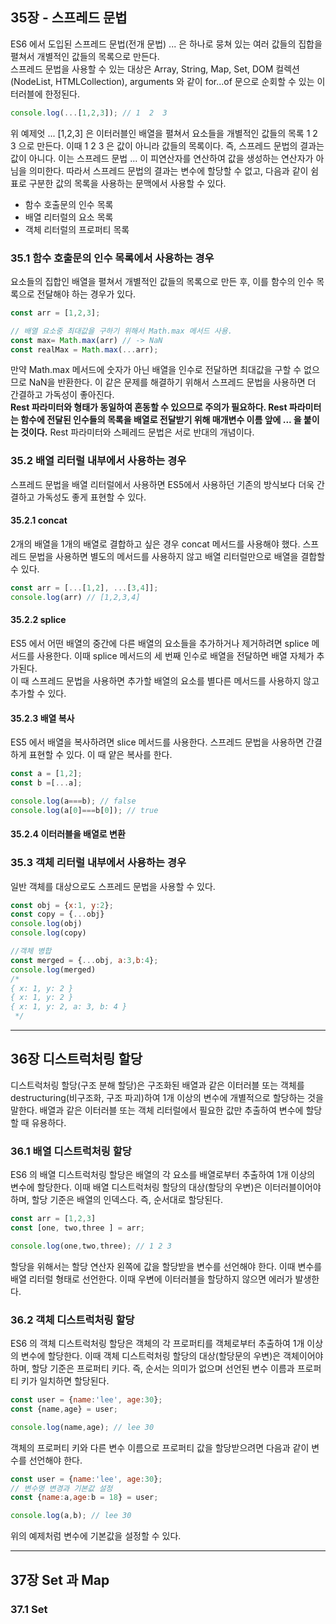 ## 35장 - 스프레드 문법
ES6 에서 도입된 스프레드 문법(전개 문법) ... 은 하나로 뭉쳐 있는 여러 값들의 집합을 펼쳐서 개별적인 값들의 목록으로 만든다.   
스프레드 문법을 사용할 수 있는 대상은 Array, String, Map, Set, DOM 컬렉션(NodeList, HTMLCollection), arguments 와 같이
for...of 문으로 순회할 수 있는 이터러블에 한정된다.

```javascript
console.log(...[1,2,3]); // 1  2  3
```
위 예제엇 ... [1,2,3] 은 이터러블인 배열을 펼쳐서 요소들을 개별적인 값들의 목록 1 2 3 으로 만든다. 이때 1 2 3 은 값이 아니라 값들의 목록이다.
즉, 스프레드 문법의 결과는 값이 아니다. 이는 스프레드 문법 ... 이 피연산자를 연산하여 값을 생성하는 연산자가 아님을 의미한다. 따라서 스프레드
문법의 결과는 변수에 할당할 수 없고, 다음과 같이 쉼표로 구분한 값의 목록을 사용하는 문맥에서 사용할 수 있다.
- 함수 호출문의 인수 목록
- 배열 리터럴의 요소 목록
- 객체 리터럴의 프로퍼티 목록

### 35.1 함수 호출문의 인수 목록에서 사용하는 경우
요소들의 집합인 배열을 펼쳐서 개별적인 값들의 목록으로 만든 후, 이를 함수의 인수 목록으로 전달해야 하는 경우가 있다.
```javascript
const arr = [1,2,3];

// 배열 요소중 최대값을 구하기 위해서 Math.max 메서드 사용.
const max= Math.max(arr) // -> NaN
const realMax = Math.max(...arr);
```
만약 Math.max 메서드에 숫자가 아닌 배열을 인수로 전달하면 최대값을 구할 수 없으므로 NaN을 반환한다. 이 같은 문제를 해결하기 위해서 스프레드
문법을 사용하면 더 간결하고 가독성이 좋아진다.  
**Rest 파라미터와 형태가 동일하여 혼동할 수 있으므로 주의가 필요하다. Rest 파라미터는 함수에 전달된 인수들의 목록을 배열로 전달받기 위해
매개변수 이름 앞에 ... 을 붙이는 것이다.** Rest 파라미터와 스페레드 문법은 서로 반대의 개념이다.

### 35.2 배열 리터럴 내부에서 사용하는 경우
스프레드 문법을 배열 리터럴에서 사용하면 ES5에서 사용하던 기존의 방식보다 더욱 간결하고 가독성도 좋게 표현할 수 있다.

#### 35.2.1 concat
2개의 배열을 1개의 배열로 결합하고 싶은 경우 concat 메서드를 사용해야 했다. 스프레드 문법을 사용하면 별도의 메서드를 사용하지 않고 배열
리터럴만으로 배열을 결합할 수 있다.
```javascript
const arr = [...[1,2], ...[3,4]];
console.log(arr) // [1,2,3,4]
```

#### 35.2.2 splice
ES5 에서 어떤 배열의 중간에 다른 배열의 요소들을 추가하거나 제거하려면 splice 메서드를 사용한다. 이때 splice 메서드의 세 번째 인수로 배열을
전달하면 배열 자체가 추가된다.  
이 때 스프레드 문법을 사용하면 추가할 배열의 요소를 별다른 메서드를 사용하지 않고 추가할 수 있다.

#### 35.2.3 배열 복사
ES5 에서 배열을 복사하려면 slice 메서드를 사용한다. 스프레드 문법을 사용하면 간결하게 표현할 수 있다. 이 때 얕은 복사를 한다.
```javascript
const a = [1,2];
const b =[...a];

console.log(a===b); // false
console.log(a[0]===b[0]); // true
```

#### 35.2.4 이터러블을 배열로 변환

### 35.3 객체 리터럴 내부에서 사용하는 경우
일반 객체를 대상으로도 스프레드 문법을 사용할 수 있다. 
```javascript
const obj = {x:1, y:2};
const copy = {...obj}
console.log(obj)
console.log(copy)

//객체 병합
const merged = {...obj, a:3,b:4};
console.log(merged)
/*
{ x: 1, y: 2 }
{ x: 1, y: 2 }
{ x: 1, y: 2, a: 3, b: 4 }
 */
```

--------------------------------------------------------

## 36장 디스트럭처링 할당
디스트럭처링 할당(구조 분해 할당)은 구조화된 배열과 같은 이터러블 또는 객체를 destructuring(비구조화, 구조 파괴)하여 1개 이상의 변수에
개별적으로 할당하는 것을 말한다. 배열과 같은 이터러블 또는 객체 리터럴에서 필요한 값만 추출하여 변수에 할당할 때 유용하다.

### 36.1 배열 디스트럭처링 할당
ES6 의 배열 디스트럭처링 할당은 배열의 각 요소를 배열로부터 추출하여 1개 이상의 변수에 할당한다. 이때 배열 디스트럭처링 할당의 대상(할당의 우변)은
이터러블이어야 하며, 할당 기준은 배열의 인덱스다. 즉, 순서대로 할당된다.
```javascript
const arr = [1,2,3]
const [one, two,three ] = arr;

console.log(one,two,three); // 1 2 3 
```
할당을 위해서는 할당 연산자 왼쪽에 값을 할당받을 변수를 선언해야 한다. 이때 변수를 배열 리터럴 형태로 선언한다. 이때 우변에 이터러블을 할당하지
않으면 에러가 발생한다.

### 36.2 객체 디스트럭처링 할당
ES6 의 객체 디스트럭처링 할당은 객체의 각 프로퍼티를 객체로부터 추출하여 1개 이상의 변수에 할당한다. 이때 객체 디스트럭처링 할당의 대상(할당문의 우변)은
객체이어야 하며, 할당 기준은 프로퍼티 키다. 즉, 순서는 의미가 없으며 선언된 변수 이름과 프로퍼티 키가 일치하면 할당된다.
```javascript
const user = {name:'lee', age:30};
const {name,age} = user;

console.log(name,age); // lee 30
```
객체의 프로퍼티 키와 다른 변수 이름으로 프로퍼티 값을 할당받으려면 다음과 같이 변수를 선언해야 한다.
```javascript
const user = {name:'lee', age:30};
// 변수명 변경과 기본값 설정
const {name:a,age:b = 18} = user;

console.log(a,b); // lee 30
```
위의 예제처럼 변수에 기본값을 설정할 수 있다.

--------------------------------------------------

## 37장 Set 과 Map

### 37.1 Set








































































